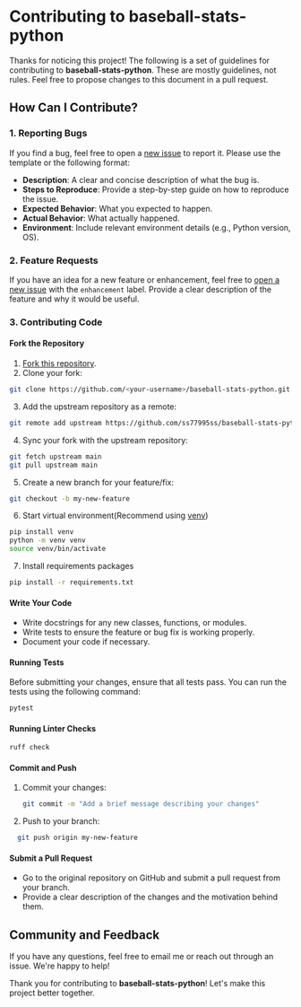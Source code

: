 # Contributing to baseball-stats-python

Thanks for noticing this project! The following is a set of guidelines for contributing to **baseball-stats-python**. These are mostly guidelines, not rules. Feel free to propose changes to this document in a pull request.

## How Can I Contribute?

### 1. Reporting Bugs

If you find a bug, feel free to open a [new issue](https://github.com/ss77995ss/baseball-stats-python/issues) to report it. Please use the template or the following format:

- **Description**: A clear and concise description of what the bug is.
- **Steps to Reproduce**: Provide a step-by-step guide on how to reproduce the issue.
- **Expected Behavior**: What you expected to happen.
- **Actual Behavior**: What actually happened.
- **Environment**: Include relevant environment details (e.g., Python version, OS).

### 2. Feature Requests

If you have an idea for a new feature or enhancement, feel free to [open a new issue](https://github.com/ss77995ss/baseball-stats-python/issues) with the `enhancement` label. Provide a clear description of the feature and why it would be useful.

### 3. Contributing Code

#### Fork the Repository

1. [Fork this repository](https://github.com/ss77995ss/baseball-stats-python/fork).
2. Clone your fork:

```bash
git clone https://github.com/<your-username>/baseball-stats-python.git
```

3. Add the upstream repository as a remote:

```bash
git remote add upstream https://github.com/ss77995ss/baseball-stats-python.git
```

4. Sync your fork with the upstream repository:

```bash
git fetch upstream main
git pull upstream main
```

5. Create a new branch for your feature/fix:

```bash
git checkout -b my-new-feature
```

6. Start virtual environment(Recommend using [venv](https://docs.python.org/3/library/venv.html))

```bash
pip install venv
python -m venv venv
source venv/bin/activate
```

7. Install requirements packages

```bash
pip install -r requirements.txt
```

#### Write Your Code

- Write docstrings for any new classes, functions, or modules.
- Write tests to ensure the feature or bug fix is working properly.
- Document your code if necessary.

#### Running Tests

Before submitting your changes, ensure that all tests pass. You can run the tests using the following command:

```bash
pytest
```

#### Running Linter Checks

```bash
ruff check
```

#### Commit and Push

1. Commit your changes:
   ```bash
   git commit -m "Add a brief message describing your changes"
   ```
2. Push to your branch:

```bash
  git push origin my-new-feature
```

#### Submit a Pull Request

- Go to the original repository on GitHub and submit a pull request from your branch.
- Provide a clear description of the changes and the motivation behind them.

## Community and Feedback

If you have any questions, feel free to email me or reach out through an issue. We're happy to help!

Thank you for contributing to **baseball-stats-python**! Let's make this project better together.
